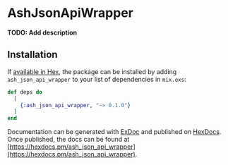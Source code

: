 # AshJsonApiWrapper

**TODO: Add description**

## Installation

If [available in Hex](https://hex.pm/docs/publish), the package can be installed
by adding `ash_json_api_wrapper` to your list of dependencies in `mix.exs`:

```elixir
def deps do
  [
    {:ash_json_api_wrapper, "~> 0.1.0"}
  ]
end
```

Documentation can be generated with [ExDoc](https://github.com/elixir-lang/ex_doc)
and published on [HexDocs](https://hexdocs.pm). Once published, the docs can
be found at [https://hexdocs.pm/ash_json_api_wrapper](https://hexdocs.pm/ash_json_api_wrapper).


